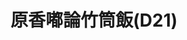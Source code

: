 ---
title: "原香嘟論竹筒飯(D21)"
description: "原香嘟論竹筒飯(D21)"
layout: shop
keywords:
  - 美食競賽
  - 台灣美食
  - 美食精選
datePublished: "2025-06-30"
dateModified: "2025-07-04"
city: "花蓮縣"
district: "花蓮市"
address: "花蓮縣花蓮市中山路50號原住民一條街D21"
phone: "0955731462"
geo: "23.97195944554577, 121.61206515846527"
google_map: "https://maps.app.goo.gl/m1UxLXjWrMLxhpbg6"
footinder: "https://footinder.com.tw/%E8%8A%B1%E8%93%AE%E7%B8%A3%E8%8A%B1%E8%93%AE%E5%B8%82/362059/"
official: "https://www.facebook.com/TORONandHEMAY/"
award:
  - name: "夜市王"
    year: "2024"
    entries:
      - nightMarket: "東大門夜市"
        food_type: "甜點"
        rank: "第六名"

---